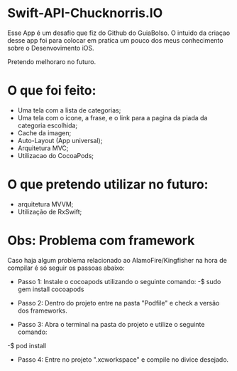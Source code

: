 # Swift-API-Chucknorris.IO


Esse App é um desafio que fiz do Github do GuiaBolso.
O intuido da criaçao desse app foi para colocar em pratica um pouco dos meus conhecimento sobre o Desenvovimento iOS.

Pretendo melhoraro no futuro.

# O que foi feito:

* Uma tela com a lista de categorias;
* Uma tela com o icone, a frase, e o link para a pagina da piada da categoria escolhida;
* Cache da imagen;
* Auto-Layout (App universal);
* Arquitetura MVC;
* Utilizacao do CocoaPods;

# O que pretendo utilizar no futuro:
* arquitetura MVVM;
* Utilização de RxSwift;

# Obs: Problema com framework

Caso haja algum problema relacionado ao AlamoFire/Kingfisher na hora de compilar é só seguir os passoas abaixo:

* Passo 1: Instale o cocoapods utilizando o seguinte comando:
-$ sudo gem install cocoapods

* Passo 2: Dentro do projeto entre na pasta "Podfile" e check a versão dos frameworks.

* Passo 3: Abra o terminal na pasta do projeto e utilize o seguinte comando:

-$ pod install

* Passo 4: Entre no projeto ".xcworkspace" e compile no divice desejado.





